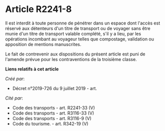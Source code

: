 # Article R2241-8

Il est interdit à toute personne de pénétrer dans un espace dont l'accès est réservé aux détenteurs d'un titre de transport
ou de voyager sans être munie d'un titre de transport valable complété, s'il y a lieu, par les opérations incombant au
voyageur telles que compostage, validation ou apposition de mentions manuscrites.

Le fait de contrevenir aux dispositions du présent article est puni de l'amende prévue pour les contraventions de la
troisième classe.

**Liens relatifs à cet article**

_Créé par_:

  - Décret n°2019-726 du 9 juillet 2019 - art.

_Cité par_:

  - Code des transports - art. R2241-33 (V)
  - Code des transports - art. R3116-33 (V)
  - Code des transports - art. R3116-9 (V)
  - Code du tourisme. - art. R342-19 (V)

